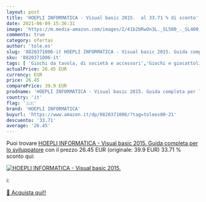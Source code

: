 ```yaml
---
layout: post
title: 'HOEPLI INFORMATICA - Visual basic 2015.  al 33.71 % di sconto'
date: 2021-06-09 15:36:31
image: 'https://m.media-amazon.com/images/I/41b2bRwOn3L._SL500_._SL400_.jpg'
comments: true
category: ofertas
author: 'tole.es'
slug: '8820371006-it HOEPLI INFORMATICA - Visual basic 2015. Guida completa per...'
sku: '8820371006-it'
tags: [ 'Giochi da tavola, di società e accessori','Giochi e giocattoli','Informatica, Web e Digital Media','Libri','Programmazione','hoepli informatica', ]
actualPrice: 26.45 EUR
currency: EUR
price: 26.45
comparePrice: 39.9 EUR
prodname: 'HOEPLI INFORMATICA - Visual basic 2015. Guida completa per lo sviluppatore'
country: 'it'
flag: '🇮🇹'
brand: 'HOEPLI INFORMATICA'
buyurl: 'https://www.amazon.it/dp/8820371006/?tag=tolees00-21'
descuento: '33.71'
average: '26.45'
---
```


Puoi trovare [HOEPLI INFORMATICA - Visual basic 2015. Guida completa per lo sviluppatore](https://www.amazon.it/dp/8820371006/?tag=tolees00-21) con il prezzo 26.45 EUR (originale: 39.9 EUR) 33.71 % sconto qui:

[![HOEPLI INFORMATICA - Visual basic 2015. ](https://m.media-amazon.com/images/I/41b2bRwOn3L._SL500_._SL400_.jpg)](https://www.amazon.it/dp/8820371006/?tag=tolees00-21)

ℹ️:


[🛒 Acquista qui!!](https://www.amazon.it/dp/8820371006/?tag=tolees00-21)
